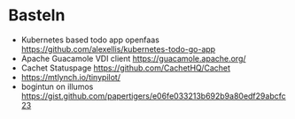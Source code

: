
# Basteln
- Kubernetes based todo app openfaas https://github.com/alexellis/kubernetes-todo-go-app
- Apache Guacamole VDI client https://guacamole.apache.org/
- Cachet Statuspage https://github.com/CachetHQ/Cachet
- https://mtlynch.io/tinypilot/
- bogintun on illumos https://gist.github.com/papertigers/e06fe033213b692b9a80edf29abcfc23